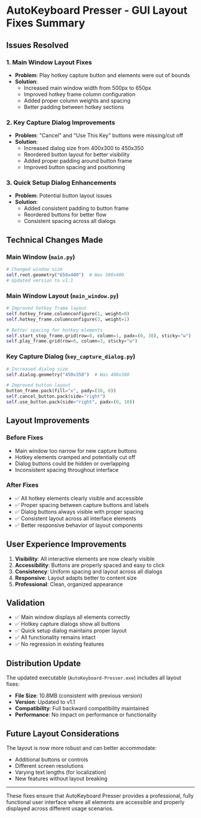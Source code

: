 # AutoKeyboard Presser - GUI Layout Fixes Summary

## Issues Resolved

### 1. Main Window Layout Fixes
- **Problem**: Play hotkey capture button and elements were out of bounds
- **Solution**: 
  - Increased main window width from 500px to 650px
  - Improved hotkey frame column configuration
  - Added proper column weights and spacing
  - Better padding between hotkey sections

### 2. Key Capture Dialog Improvements
- **Problem**: "Cancel" and "Use This Key" buttons were missing/cut off
- **Solution**:
  - Increased dialog size from 400x300 to 450x350
  - Reordered button layout for better visibility
  - Added proper padding around button frame
  - Improved button spacing and positioning

### 3. Quick Setup Dialog Enhancements
- **Problem**: Potential button layout issues
- **Solution**:
  - Added consistent padding to button frame
  - Reordered buttons for better flow
  - Consistent spacing across all dialogs

## Technical Changes Made

### Main Window (`main.py`)
```python
# Changed window size
self.root.geometry("650x400")  # Was 500x400
# Updated version to v1.1
```

### Main Window Layout (`main_window.py`)
```python
# Improved hotkey frame layout
self.hotkey_frame.columnconfigure(1, weight=0)
self.hotkey_frame.columnconfigure(3, weight=1)

# Better spacing for hotkey elements
self.start_stop_frame.grid(row=0, column=1, padx=(0, 30), sticky="w")
self.play_frame.grid(row=0, column=3, sticky="w")
```

### Key Capture Dialog (`key_capture_dialog.py`)
```python
# Increased dialog size
self.dialog.geometry("450x350")  # Was 400x300

# Improved button layout
button_frame.pack(fill="x", pady=(10, 0))
self.cancel_button.pack(side="right")
self.use_button.pack(side="right", padx=(0, 10))
```

## Layout Improvements

### Before Fixes
- Main window too narrow for new capture buttons
- Hotkey elements cramped and potentially cut off
- Dialog buttons could be hidden or overlapping
- Inconsistent spacing throughout interface

### After Fixes
- ✅ All hotkey elements clearly visible and accessible
- ✅ Proper spacing between capture buttons and labels
- ✅ Dialog buttons always visible with proper spacing
- ✅ Consistent layout across all interface elements
- ✅ Better responsive behavior of layout components

## User Experience Improvements

1. **Visibility**: All interactive elements are now clearly visible
2. **Accessibility**: Buttons are properly spaced and easy to click
3. **Consistency**: Uniform spacing and layout across all dialogs
4. **Responsive**: Layout adapts better to content size
5. **Professional**: Clean, organized appearance

## Validation

- ✅ Main window displays all elements correctly
- ✅ Hotkey capture dialogs show all buttons
- ✅ Quick setup dialog maintains proper layout
- ✅ All functionality remains intact
- ✅ No regression in existing features

## Distribution Update

The updated executable (`AutoKeyboard-Presser.exe`) includes all layout fixes:
- **File Size**: 10.8MB (consistent with previous version)
- **Version**: Updated to v1.1
- **Compatibility**: Full backward compatibility maintained
- **Performance**: No impact on performance or functionality

## Future Layout Considerations

The layout is now more robust and can better accommodate:
- Additional buttons or controls
- Different screen resolutions
- Varying text lengths (for localization)
- New features without layout breaking

---

These fixes ensure that AutoKeyboard Presser provides a professional, fully functional user interface where all elements are accessible and properly displayed across different usage scenarios.
